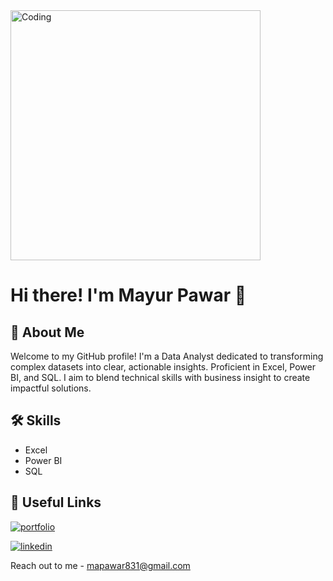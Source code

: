 <img align="middle" alt="Coding" width="400" src="https://analyticsindiamag.com/wp-content/uploads/2018/12/developer-dribbble.gif">

# Hi there! I'm Mayur Pawar 👋

## 🚀 About Me
Welcome to my GitHub profile! I'm a Data Analyst dedicated to transforming complex datasets into clear, actionable insights. Proficient in Excel, Power BI, and SQL. I aim to blend technical skills with business insight to create impactful solutions.


## 🛠 Skills

* Excel
* Power BI
* SQL 


## 🔗 Useful Links

[![portfolio](https://img.shields.io/badge/my_portfolio-000?style=for-the-badge&logo=ko-fi&logoColor=white)](https://codebasics.io/portfolio/Akash-Singh)

[![linkedin](https://img.shields.io/badge/linkedin-0A66C2?style=for-the-badge&logo=linkedin&logoColor=white)](https://www.linkedin.com/in/mayurpawar8301/)

Reach out to me - mapawar831@gmail.com
<!---
mayurpawar-831/mayurpawar-831 is a ✨ special ✨ repository because its `README.md` (this file) appears on your GitHub profile.
You can click the Preview link to take a look at your changes.
--->

